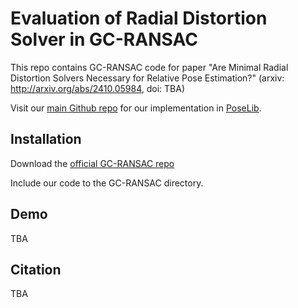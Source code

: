 # Evaluation of Radial Distortion Solver in GC-RANSAC

This repo contains GC-RANSAC code for paper "Are Minimal Radial Distortion Solvers Necessary for Relative Pose Estimation?" (arxiv: http://arxiv.org/abs/2410.05984, doi: TBA)

Visit our [main Github repo](https://github.com/kocurvik/rd) for our implementation in [PoseLib](https://github.com/PoseLib/PoseLib/tree/dev).

## Installation

Download the [official GC-RANSAC repo](https://github.com/danini/graph-cut-ransac)

Include our code to the GC-RANSAC directory.

## Demo

TBA

## Citation

TBA
